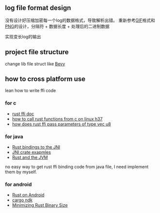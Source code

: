 
## log file format design

没有设计好压缩加密每一个log的数据格式，导致解析出错。
重新参考[GIF](https://en.wikipedia.org/wiki/GIF)格式和[PNG](https://en.wikipedia.org/wiki/Portable_Network_Graphics)的设计，分隔符 + 数据长度 + 处理后的二进制数据

实现变长log的输出


## project file structure

change lib file struct like [Bevy](https://github.com/bevyengine/bevy)

## how to cross platform use

lean how to write ffi code

### for c

- [rust ffi doc](https://doc.rust-lang.org/nomicon/ffi.html)
- [how to call rust functions from c on linux h37](https://dev.to/dandyvica/how-to-call-rust-functions-from-c-on-linux-h37)
- [how does rust ffi pass parameters of type vec u8](https://users.rust-lang.org/t/how-does-rust-ffi-pass-parameters-of-type-vec-u8/55118)

### for java

- [Rust bindings to the JNI](https://docs.rs/jni/latest/jni/)
- [JNI crate exapmles](https://github.com/jni-rs/jni-rs/blob/master/example/mylib/src/lib.rs)
- [Rust and the JVM](https://blog.frankel.ch/start-rust/7/)

no easy way to get rust ffi binding code from java file, I need implement them by myself.

### for android
- [Rust on Android](https://mozilla.github.io/firefox-browser-architecture/experiments/2017-09-21-rust-on-android.html)
- [cargo ndk](https://github.com/bbqsrc/cargo-ndk)
- [Minimizing Rust Binary Size](https://github.com/johnthagen/min-sized-rust)

